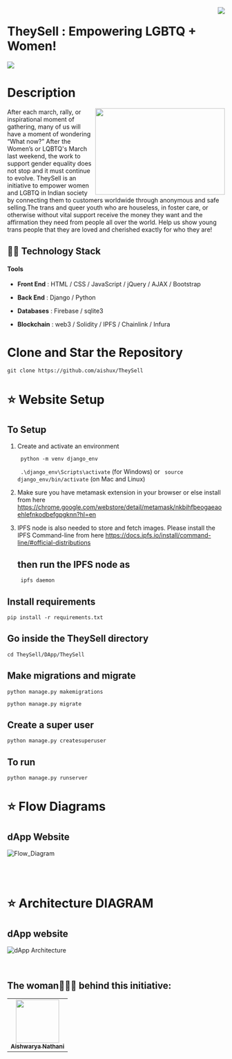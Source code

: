 <img align="right" src="https://user-images.githubusercontent.com/61228436/168338360-07237ff5-f81a-430a-b7e4-3327ef1386ab.png"> 

# TheySell : Empowering LGBTQ + Women!

![](https://warehouse-camo.ingress.cmh1.psfhosted.org/582ab2eba9d0e0f4acbea2fd883f604349908147/68747470733a2f2f696d672e736869656c64732e696f2f707970692f707976657273696f6e732f74656e736f72666c6f772e7376673f7374796c653d706c6173746963)

# Description 
<img align="right" src="https://media.giphy.com/media/8F3qQqJFHMIMuEvbud/giphy.gif" width = "300" height = "200">

After each march, rally, or inspirational moment of gathering, many of us will have a moment of wondering “What now?” After the Women’s or LQBTQ's March last weekend, the work to support gender equality does not stop and it must continue to evolve. TheySell is an initiative to empower women and LGBTQ in Indian society by connecting them to customers worldwide through anonymous and safe selling.The trans and queer youth who are houseless, in foster care, or otherwise without vital support receive the money they want and the affirmation they need from people all over the world. Help us show young trans people that they are loved and cherished exactly for who they are!

## 👩‍💻 Technology Stack
#### **Tools**

- **Front End** : HTML / CSS / JavaScript / jQuery / AJAX / Bootstrap 

- **Back End** : Django / Python

- **Databases** : Firebase / sqlite3

- **Blockchain** : web3 / Solidity / IPFS / Chainlink / Infura


# Clone and Star the Repository
	git clone https://github.com/aishux/TheySell

# :star: Website Setup

## To Setup 

1. Create and activate an environment

	``` python -m venv django_env``` 

	``` .\django_env\Scripts\activate```  (for Windows) or ``` source django_env/bin/activate```  (on Mac and Linux)

2. Make sure you have metamask extension in your browser or else install from here
    https://chrome.google.com/webstore/detail/metamask/nkbihfbeogaeaoehlefnkodbefgpgknn?hl=en 


3. IPFS node is also needed to store and fetch images. Please install the IPFS Command-line from here
    https://docs.ipfs.io/install/command-line/#official-distributions 

    ## then run the IPFS node as
		ipfs daemon


## Install requirements

	pip install -r requirements.txt

## Go inside the TheySell directory
``` 	
cd TheySell/DApp/TheySell
``` 

## Make migrations and migrate

    python manage.py makemigrations

    python manage.py migrate

## Create a super user

	python manage.py createsuperuser

## To run 

	python manage.py runserver 


# :star: Flow Diagrams

## dApp Website


![Flow_Diagram](https://user-images.githubusercontent.com/61228436/168447245-9cf5ed31-5fe5-46c9-88d2-5b34a7722408.png)


<br>
<br>

# :star: Architecture DIAGRAM

## dApp website

![dApp Architecture](https://user-images.githubusercontent.com/55614782/146806635-618e8aa3-e69e-430f-a9e2-8f35a3edc3d9.png)

<br>

## The woman👩🏻‍💻 behind this initiative:

<table>
  <tr>
    <td align="center"><a href="https://github.com/aishux"><img src="https://avatars.githubusercontent.com/u/61228436?v=4" width="100px;" alt=""/><br /><sub><b>Aishwarya Nathani</b></sub></a><br /></td>
  </tr>
</table>
